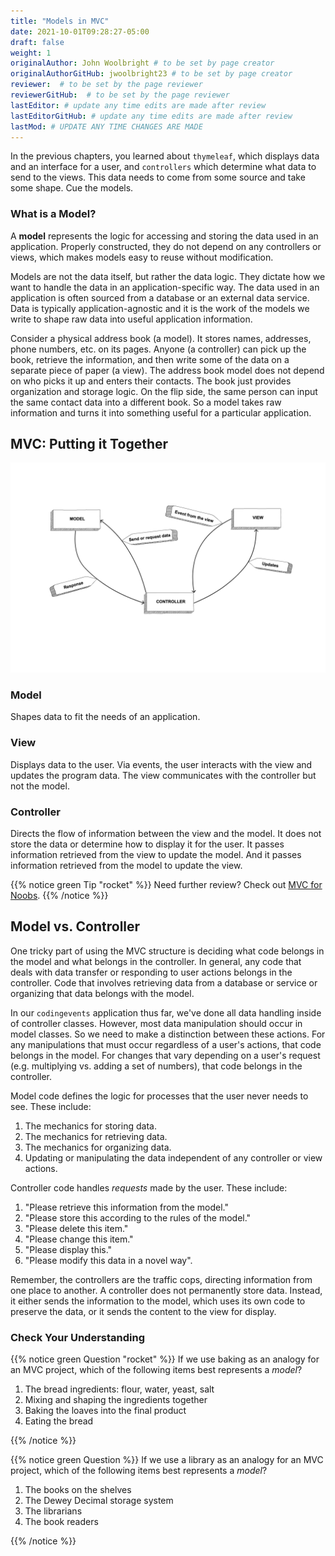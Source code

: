 ```yaml
---
title: "Models in MVC"
date: 2021-10-01T09:28:27-05:00
draft: false
weight: 1
originalAuthor: John Woolbright # to be set by page creator
originalAuthorGitHub: jwoolbright23 # to be set by page creator
reviewer:  # to be set by the page reviewer
reviewerGitHub:  # to be set by the page reviewer
lastEditor: # update any time edits are made after review
lastEditorGitHub: # update any time edits are made after review
lastMod: # UPDATE ANY TIME CHANGES ARE MADE
---
```


In the previous chapters, you learned about `thymeleaf`, which displays data and an
interface for a user, and `controllers` which determine what data to send to the views.
This data needs to come from some source and take some shape. Cue the models.

### What is a Model?

A **model** represents the logic for accessing and storing the data used in an application. 
Properly constructed, they do not depend on any controllers or views, which
makes models easy to reuse without modification. 

Models are not the data itself, but rather the data logic. They dictate how we want to handle 
the data in an application-specific way. The data used in an application is often sourced from a database
or an external data service. Data is typically application-agnostic and it is the work of the models
we write to shape raw data into useful application information.

Consider a physical address book (a model). It stores names, addresses, phone
numbers, etc. on its pages. Anyone (a controller) can pick up the book,
retrieve the information, and then write some of the data on a separate piece
of paper (a view). The address book model does not depend on who picks it up and enters
their contacts. The book just provides organization and storage logic. On the flip side, the same
person can input the same contact data into a different book. So a model takes raw information and 
turns it into something useful for a particular application.

## MVC: Putting it Together

![MVC Summary](pictures/mvcOverviewDetail.png?classes=border)

### Model
Shapes data to fit the needs of an application.

### View
Displays data to the user. Via events, the user interacts with the view and updates the program 
data. The view communicates with the controller but not the model.

### Controller
Directs the flow of information between the view and the
model. It does not store the data or determine how to display it for the
user. It passes information retrieved from the view to update the model. 
And it passes information retrieved from the model to update the view.

{{% notice green Tip "rocket" %}}
Need further review? Check out [MVC for Noobs](https://code.tutsplus.com/tutorials/mvc-for-noobs--net-10488).
{{% /notice %}}

## Model vs. Controller

One tricky part of using the MVC structure is deciding what code belongs in the
model and what belongs in the controller. In general, any code that deals with
data transfer or responding to user actions belongs in the controller. Code that
involves retrieving data from a database or service or organizing that data belongs 
with the model. 

In our `codingevents` application thus far, we've done all data handling inside of 
controller classes. However, most data manipulation should occur in model classes.
So we need to make a distinction between these actions. For any manipulations that must occur
regardless of a user's actions, that code belongs in the model. For changes
that vary depending on a user's request (e.g. multiplying vs. adding a set of
numbers), that code belongs in the controller.

Model code defines the logic for processes that the user never needs to see.
These include:

1. The mechanics for storing data.
1. The mechanics for retrieving data.
1. The mechanics for organizing data.
1. Updating or manipulating the data independent of any controller or view actions.

Controller code handles *requests* made by the user. These include:

1. "Please retrieve this information from the model."
1. "Please store this according to the rules of the model."
1. "Please delete this item."
1. "Please change this item."
1. "Please display this."
1. "Please modify this data in a novel way".

Remember, the controllers are the traffic cops, directing information from one place to another. 
A controller does not permanently store data. Instead, it either
sends the information to the model, which uses its own code to preserve the
data, or it sends the content to the view for display.

### Check Your Understanding

{{% notice green Question "rocket" %}}
If we use baking as an analogy for an MVC project, which of the
following items best represents a *model*?

1. The bread ingredients: flour, water, yeast, salt  
1. Mixing and shaping the ingredients together  
1. Baking the loaves into the final product  
1. Eating the bread

<!-- Solution: Mixing and shaping the ingredients together -->
{{% /notice %}}

{{% notice green Question %}}
If we use a library as an analogy for an MVC project, which of the
following items best represents a *model*?

1. The books on the shelves  
1. The Dewey Decimal storage system  
1. The librarians  
1. The book readers  

<!-- Solution: The Dewey Decimal storage system -->
{{% /notice %}}